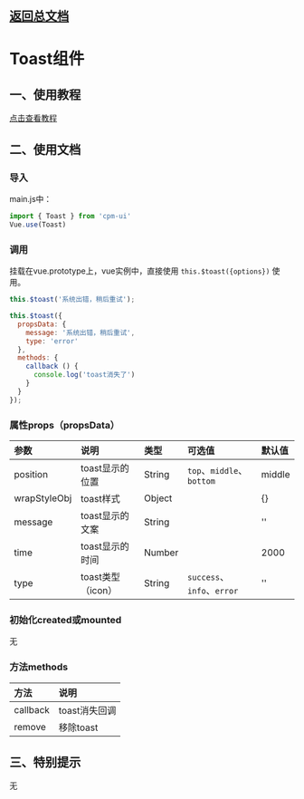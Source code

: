 ## [返回总文档](https://github.com/cpm828/cpm-ui)


# Toast组件

## 一、使用教程
[点击查看教程](https://cpm828.github.io/cpm-ui/demo/index.html#/toast)


## 二、使用文档
### 导入
main.js中：
```js
import { Toast } from 'cpm-ui'
Vue.use(Toast)
```

### 调用
挂载在vue.prototype上，vue实例中，直接使用 `this.$toast({options})` 使用。
```js
this.$toast('系统出错，稍后重试');

this.$toast({
  propsData: {
    message: '系统出错，稍后重试',
    type: 'error'
  },
  methods: {
    callback () {
      console.log('toast消失了')
    }
  }
});
```


### 属性props（propsData）
|参数|说明|类型|可选值|默认值|
|:---|:---|:---|:---|:---|
|position|toast显示的位置|String|`top`、`middle`、`bottom`|middle|
|wrapStyleObj|toast样式|Object||{}|
|message|toast显示的文案|String||''|
|time|toast显示的时间|Number||2000|
|type|toast类型（icon）|String|`success`、`info`、`error`|''|


### 初始化created或mounted
无

### 方法methods
|方法|说明|
|:---|:---|
|callback|toast消失回调|
|remove|移除toast|



## 三、特别提示
无